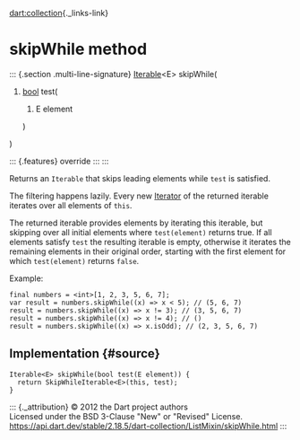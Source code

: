 [dart:collection](../../dart-collection/dart-collection-library){._links-link}

skipWhile method
================

::: {.section .multi-line-signature}
[Iterable](../../dart-core/iterable-class)\<E\> skipWhile(

1.  [bool](../../dart-core/bool-class) test(
    1.  E element

    )

)

::: {.features}
override
:::
:::

Returns an `Iterable` that skips leading elements while `test` is
satisfied.

The filtering happens lazily. Every new
[Iterator](../../dart-core/iterator-class) of the returned iterable
iterates over all elements of `this`.

The returned iterable provides elements by iterating this iterable, but
skipping over all initial elements where `test(element)` returns true.
If all elements satisfy `test` the resulting iterable is empty,
otherwise it iterates the remaining elements in their original order,
starting with the first element for which `test(element)` returns
`false`.

Example:

``` {.language-dart data-language="dart"}
final numbers = <int>[1, 2, 3, 5, 6, 7];
var result = numbers.skipWhile((x) => x < 5); // (5, 6, 7)
result = numbers.skipWhile((x) => x != 3); // (3, 5, 6, 7)
result = numbers.skipWhile((x) => x != 4); // ()
result = numbers.skipWhile((x) => x.isOdd); // (2, 3, 5, 6, 7)
```

Implementation {#source}
--------------

``` {.language-dart data-language="dart"}
Iterable<E> skipWhile(bool test(E element)) {
  return SkipWhileIterable<E>(this, test);
}
```

::: {._attribution}
© 2012 the Dart project authors\
Licensed under the BSD 3-Clause \"New\" or \"Revised\" License.\
<https://api.dart.dev/stable/2.18.5/dart-collection/ListMixin/skipWhile.html>
:::
